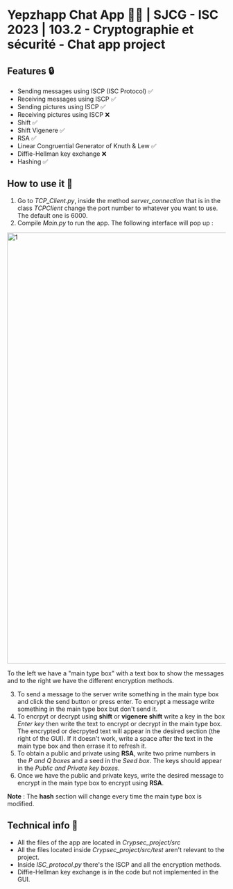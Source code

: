 # Yepzhapp Chat App 📱💬 | SJCG - ISC 2023 | 103.2 - Cryptographie et sécurité - Chat app project

## Features 🔒

- Sending messages using ISCP (ISC Protocol) ✅
- Receiving messages using ISCP ✅
- Sending pictures using ISCP ✅
- Receiving pictures using ISCP ❌
- Shift ✅
- Shift Vigenere ✅
- RSA ✅
- Linear Congruential Generator of Knuth & Lew ✅
- Diffie-Hellman key exchange ❌
- Hashing ✅

## How to use it 🤔
1. Go to *TCP_Client.py*, inside the method *server_connection* that is in the class *TCPClient* change the port number to whatever you want to use. The default one is 6000.
2. Compile *Main.py* to run the app. The following interface will pop up :
<img width="991" alt="1" src="https://user-images.githubusercontent.com/106392221/236731714-655b950b-4917-4bf8-978e-7a54ce8d4e0b.png">

To the left we have a "main type box" with a text box to show the messages and to the right we have the different encryption methods.

3. To send a message to the server write something in the main type box and click the send button or press enter. To encrypt a message write something in the main type box but don't send it.
4. To encrpyt or decrypt using **shift** or **vigenere shift** write a key in the box *Enter key* then write the text to encrypt or decrypt in the main type box. The encrypted or decrpyted text will appear in the desired section (the right of the GUI). If it doesn't work, write a space after the text in the main type box and then errase it to refresh it.
5. To obtain a public and private using **RSA**, write two prime numbers in the *P and Q boxes* and a seed in the *Seed box*. The keys should appear in the *Public and Private key boxes*.
6. Once we have the public and private keys, write the desired message to encrypt in the main type box to encrypt using **RSA**.

**Note** : The **hash** section will change every time the main type box is modified.

## Technical info 🔧

- All the files of the app are located in *Crypsec_project/src*
- All the files located inside *Crypsec_project/src/test* aren't relevant to the project.
- Inside *ISC_protocol.py* there's the ISCP and all the encryption methods.
- Diffie-Hellman key exchange is in the code but not implemented in the GUI.
